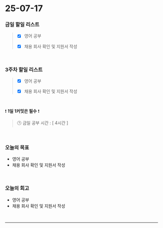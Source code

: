 # 25-07-17

### 금일 할일 리스트
> - [x] 영어 공부
>
> - [x] 채용 회사 확인 및 지원서 작성

<br/>

### 3주차 할일 리스트
> - [x] 영어 공부
>
> - [x] 채용 회사 확인 및 지원서 작성

<br/>

❗ **1일 1커밋은 필수** ❗

> 🕒 금일 공부 시간 : [ 4시간 ]

<br/>

### 오늘의 목표
- 영어 공부
- 채용 회사 확인 및 지원서 작성

<br>

### 오늘의 회고
- 영어 공부
- 채용 회사 확인 및 지원서 작성


<br/>

---
